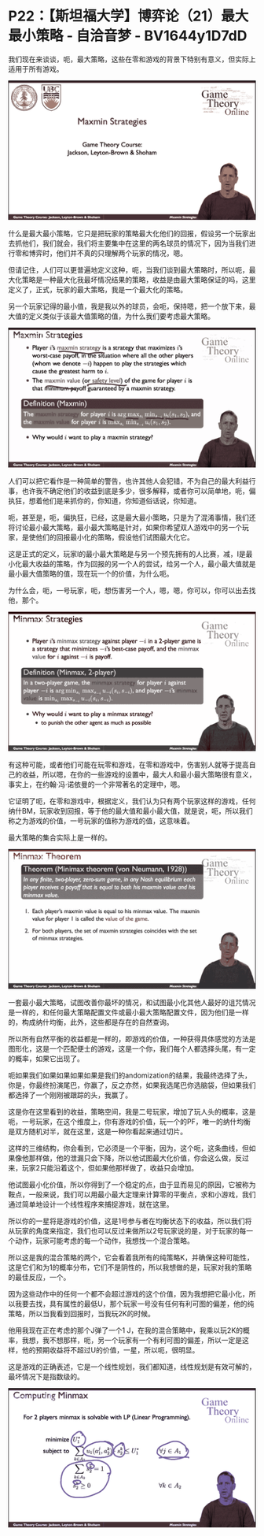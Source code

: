 # P22：【斯坦福大学】博弈论（21）最大最小策略 - 自洽音梦 - BV1644y1D7dD

我们现在来谈谈，呃，最大策略，这些在零和游戏的背景下特别有意义，但实际上适用于所有游戏。

![](img/8dca28ea5a0ee084adde1afc984028e1_1.png)

什么是最大最小策略，它只是把玩家的策略最大化他们的回报，假设另一个玩家出去抓他们，我们就会，我们将主要集中在这里的两名球员的情况下，因为当我们进行零和博弈时，他们并不真的只理解两个玩家的情况，嗯。

但请记住，人们可以更普遍地定义这种，呃，当我们谈到最大策略时，所以呃，最大化策略是一种最大化我最坏情况结果的策略，收益是由最大策略保证的吗，这里定义了，正式，玩家的最大策略，我是一个最大化的策略。

另一个玩家记得的最小值，我是我以外的球员，会呃，保持嗯，把一个放下来，最大值的定义类似于该最大值策略的值，为什么我们要考虑最大策略。



![](img/8dca28ea5a0ee084adde1afc984028e1_3.png)

人们可以把它看作是一种简单的警告，也许其他人会犯错，不为自己的最大利益行事，也许我不确定他们的收益到底是多少，很多解释，或者你可以简单地，呃，偏执狂，想着他们是来抓你的，你知道，你知道俗话说，你知道。

呃，甚至是，呃，偏执狂，已经，这是最大最小策略，只是为了混淆事情，我们还将讨论最小最大策略，最小最大策略是针对，如果你希望双人游戏中的另一个玩家，是使他们的回报最小化的策略，假设他们试图最大化它。

这是正式的定义，玩家I的最小最大策略是与另一个预先拥有的人比赛，减，I是最小化最大收益的策略，作为回报的另一个人的尝试，给另一个人，最小最大值就是最小最大值策略的值，现在玩一个的价值，为什么呃。

为什么会，呃，一号玩家，呃，想伤害另一个人，嗯，嗯，你可以，你可以出去找他，那个。

![](img/8dca28ea5a0ee084adde1afc984028e1_5.png)

有这种可能，或者他们可能在玩零和游戏，在零和游戏中，伤害别人就等于提高自己的收益，所以嗯，在你的一些游戏的设置中，最大人和最小最大策略很有意义，事实上，在约翰·冯·诺依曼的一个非常著名的定理中，嗯。

它证明了呃，在零和游戏中，根据定义，我们认为只有两个玩家这样的游戏，任何纳什BM，玩家收到回报，等于他的最大值和最小最大值，就是说，呃，所以我们称之为游戏的价值，一号玩家的值称为游戏的值，这意味着。

最大策略的集合实际上是一样的。

![](img/8dca28ea5a0ee084adde1afc984028e1_7.png)

一套最小最大策略，试图改善你最坏的情况，和试图最小化其他人最好的诅咒情况是一样的，和任何最大策略配置文件或最小最大策略配置文件，因为他们是一样的，构成纳什均衡，此外，这些都是存在的自然查询。

所以所有自然平衡的收益都是一样的，即游戏的价值，一种获得具体感觉的方法是图形化，这是一个匹配便士的游戏，这是一个你，我们每个人都选择头尾，有一定的概率，如果它出现了。

呃如果我们如果如果如果如果是我们的andomization的结果，我最终选择了头，你是，你最终扮演尾巴，你赢了，反之亦然，如果我选尾巴你选脑袋，但如果我们都选择了一个刚刚被跟踪的头，我赢了。

这是你在这里看到的收益，策略空间，我是二号玩家，增加了玩人头的概率，这是呃，一号玩家，在这个维度上，你有游戏的价值，玩一个的PF，唯一的纳什均衡是双方随机对半，就在这里，这是一种你看起来通过切片。

这样的三维结构，你会看到，它必须是一个平衡，因为，这个呃，这条曲线，但如果像他那样做，他的泄漏只会下降，所以他试图最大化价值，你会这么做，反过来，玩家2只能沿着这个，但如果他那样做了，收益只会增加。

他试图最小化价值，所以你得到了一个稳定的点，由于显而易见的原因，它被称为鞍点，一般来说，我们可以用最小最大定理来计算零的平衡点，求和小游戏，我们通过简单地设计一个线性程序来捕捉游戏，就在这里。

所以你的一星将是游戏的价值，这是1号参与者在均衡状态下的收益，所以我们将从玩家的角度来指定，我们也可以反过来做所以2号玩家说的是，对于玩家的每一个动作，玩家可能考虑的每一个动作，我想找一个混合策略。

所以这是我的混合策略的两个，它会看着我所有的纯策略K，并确保这种可能性，这是它们和为1的概率分布，它们不是阴性的，所以我想做的是，玩家对我的策略的最佳反应，一个。

因为这些动作中的任何一个都不会超过游戏的这个价值，因为我想把它最小化，所以我要去找，具有属性的最低U，那个玩家一号没有任何有利可图的偏差，他的纯策略，所以当我看到回报时，当我玩2K的时候。

他用我现在正在考虑的那个J弹了一个1 J，在我的混合策略中，我乘以玩2K的概率，我想，我不想那样，呃，另一个玩家有一个有利可图的偏差，所以一定是这样，他的预期收益将不超过U的价值，一星，所以呃，很明显。

这是游戏的正确表述，它是一个线性规划，我们都知道，线性规划是有效可解的，最坏情况下是指数级的。

![](img/8dca28ea5a0ee084adde1afc984028e1_9.png)